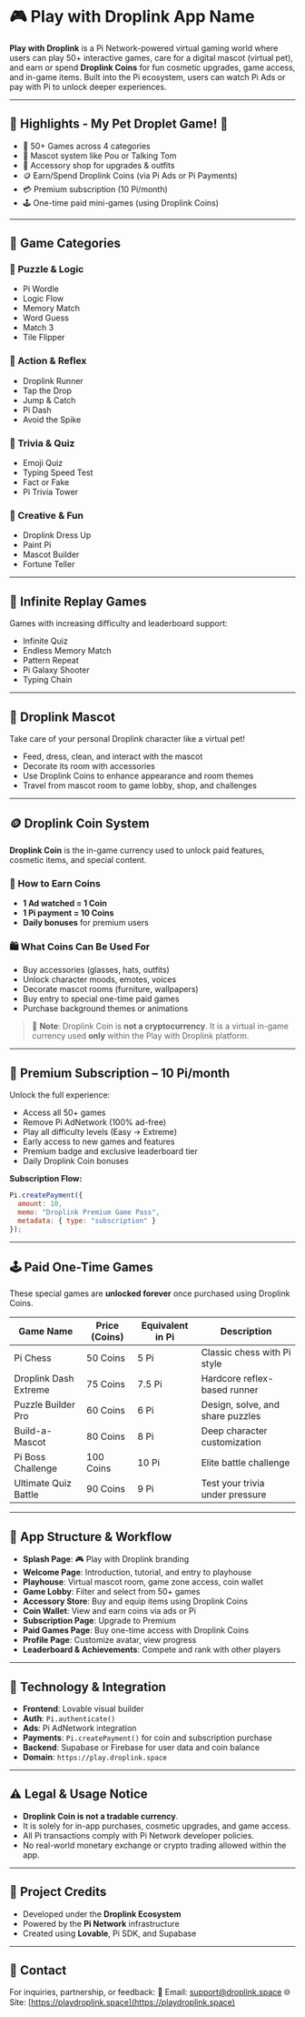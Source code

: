 
# 🎮 Play with Droplink App Name 

**Play with Droplink** is a Pi Network-powered virtual gaming world where users can play 50+ interactive games, care for a digital mascot (virtual pet), and earn or spend **Droplink Coins** for fun cosmetic upgrades, game access, and in-game items. Built into the Pi ecosystem, users can watch Pi Ads or pay with Pi to unlock deeper experiences.

---

## 🌟 Highlights - My Pet Droplet Game! 🐾
- 🧩 50+ Games across 4 categories
- 🐾 Mascot system like Pou or Talking Tom
- 🧢 Accessory shop for upgrades & outfits
- 🪙 Earn/Spend Droplink Coins (via Pi Ads or Pi Payments)
- 💳 Premium subscription (10 Pi/month)
- 🕹️ One-time paid mini-games (using Droplink Coins)

---

## 🧠 Game Categories

### 🧩 Puzzle & Logic
- Pi Wordle
- Logic Flow
- Memory Match
- Word Guess
- Match 3
- Tile Flipper

### 🚀 Action & Reflex
- Droplink Runner
- Tap the Drop
- Jump & Catch
- Pi Dash
- Avoid the Spike

### 🧠 Trivia & Quiz
- Emoji Quiz
- Typing Speed Test
- Fact or Fake
- Pi Trivia Tower

### 🎨 Creative & Fun
- Droplink Dress Up
- Paint Pi
- Mascot Builder
- Fortune Teller

---

## 🔁 Infinite Replay Games

Games with increasing difficulty and leaderboard support:
- Infinite Quiz
- Endless Memory Match
- Pattern Repeat
- Pi Galaxy Shooter
- Typing Chain

---

## 🐾 Droplink Mascot

Take care of your personal Droplink character like a virtual pet!

- Feed, dress, clean, and interact with the mascot
- Decorate its room with accessories
- Use Droplink Coins to enhance appearance and room themes
- Travel from mascot room to game lobby, shop, and challenges

---

## 🪙 Droplink Coin System

**Droplink Coin** is the in-game currency used to unlock paid features, cosmetic items, and special content.

### 🎥 How to Earn Coins
- **1 Ad watched = 1 Coin**
- **1 Pi payment = 10 Coins**
- **Daily bonuses** for premium users

### 🛍️ What Coins Can Be Used For
- Buy accessories (glasses, hats, outfits)
- Unlock character moods, emotes, voices
- Decorate mascot rooms (furniture, wallpapers)
- Buy entry to special one-time paid games
- Purchase background themes or animations

> 🛑 **Note**: Droplink Coin is **not a cryptocurrency**. It is a virtual in-game currency used **only** within the Play with Droplink platform.

---

## 💎 Premium Subscription – 10 Pi/month

Unlock the full experience:

- Access all 50+ games
- Remove Pi AdNetwork (100% ad-free)
- Play all difficulty levels (Easy → Extreme)
- Early access to new games and features
- Premium badge and exclusive leaderboard tier
- Daily Droplink Coin bonuses

**Subscription Flow:**
```js
Pi.createPayment({
  amount: 10,
  memo: "Droplink Premium Game Pass",
  metadata: { type: "subscription" }
});
````

---

## 🕹️ Paid One-Time Games

These special games are **unlocked forever** once purchased using Droplink Coins.

| Game Name             | Price (Coins) | Equivalent in Pi | Description                      |
| --------------------- | ------------- | ---------------- | -------------------------------- |
| Pi Chess              | 50 Coins      | 5 Pi             | Classic chess with Pi style      |
| Droplink Dash Extreme | 75 Coins      | 7.5 Pi           | Hardcore reflex-based runner     |
| Puzzle Builder Pro    | 60 Coins      | 6 Pi             | Design, solve, and share puzzles |
| Build-a-Mascot        | 80 Coins      | 8 Pi             | Deep character customization     |
| Pi Boss Challenge     | 100 Coins     | 10 Pi            | Elite battle challenge           |
| Ultimate Quiz Battle  | 90 Coins      | 9 Pi             | Test your trivia under pressure  |

---

## 🧭 App Structure & Workflow

* **Splash Page**: 🎮 Play with Droplink branding
* **Welcome Page**: Introduction, tutorial, and entry to playhouse
* **Playhouse**: Virtual mascot room, game zone access, coin wallet
* **Game Lobby**: Filter and select from 50+ games
* **Accessory Store**: Buy and equip items using Droplink Coins
* **Coin Wallet**: View and earn coins via ads or Pi
* **Subscription Page**: Upgrade to Premium
* **Paid Games Page**: Buy one-time access with Droplink Coins
* **Profile Page**: Customize avatar, view progress
* **Leaderboard & Achievements**: Compete and rank with other players

---

## 🔐 Technology & Integration

* **Frontend**: Lovable visual builder
* **Auth**: `Pi.authenticate()`
* **Ads**: Pi AdNetwork integration
* **Payments**: `Pi.createPayment()` for coin and subscription purchase
* **Backend**: Supabase or Firebase for user data and coin balance
* **Domain**: `https://play.droplink.space`

---

## ⚠️ Legal & Usage Notice

* **Droplink Coin is not a tradable currency**.
* It is solely for in-app purchases, cosmetic upgrades, and game access.
* All Pi transactions comply with Pi Network developer policies.
* No real-world monetary exchange or crypto trading allowed within the app.

---

## 📍 Project Credits

* Developed under the **Droplink Ecosystem**
* Powered by the **Pi Network** infrastructure
* Created using **Lovable**, Pi SDK, and Supabase

---

## 📣 Contact

For inquiries, partnership, or feedback:
📧 Email: [support@droplink.space](mailto:support@laydroplink.space)
🌐 Site: [https://playdroplink.space](https://playdroplink.space)


